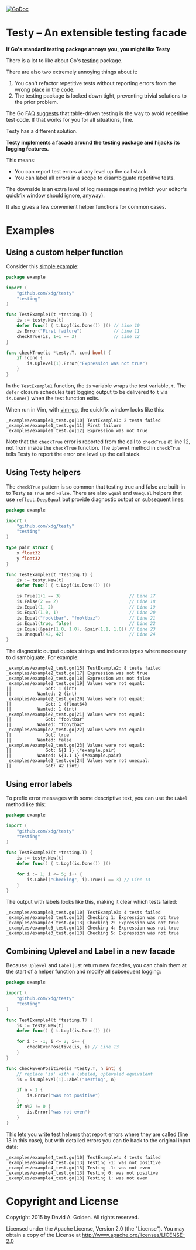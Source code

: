 [![GoDoc](https://godoc.org/github.com/xdg/testy?status.svg)](https://godoc.org/github.com/xdg/testy)

# Testy – An extensible testing facade

**If Go's standard testing package annoys you, you might like Testy**

There is a lot to like about Go's [testing](https://golang.org/pkg/testing/)
package.

There are also two extremely annoying things about it:

1. You can't refactor repetitive tests without reporting errors from the
   wrong place in the code.
2. The testing package is locked down tight, preventing trivial solutions
   to the prior problem.

The Go FAQ [suggests](https://golang.org/doc/faq#testing_framework) that
table-driven testing is the way to avoid repetitive test code.  If that
works for you for all situations, fine.

Testy has a different solution.

**Testy implements a facade around the testing package and hijacks its
logging features.**

This means:

* You can report test errors at any level up the call stack.
* You can label all errors in a scope to disambiguate repetitive tests.

The downside is an extra level of log message nesting (which your
editor's quickfix window should ignore, anyway).

It also gives a few convenient helper functions for common cases.

# Examples

## Using a custom helper function

Consider this [simple example](/_examples/example1_test.go):

```go
package example

import (
	"github.com/xdg/testy"
	"testing"
)

func TestExample1(t *testing.T) {
	is := testy.New(t)
	defer func() { t.Logf(is.Done()) }() // Line 10
	is.Error("First failure")            // Line 11
	checkTrue(is, 1+1 == 3)              // Line 12
}

func checkTrue(is *testy.T, cond bool) {
	if !cond {
		is.Uplevel(1).Error("Expression was not true")
	}
}
```

In the `TestExample1` function, the `is` variable wraps the test variable,
`t`.  The `defer` closure schedules test logging output to be delivered to
`t` via `is.Done()` when the test function exits.

When run in Vim, with [vim-go](https://github.com/fatih/vim-go), the
quickfix window looks like this:

```
_examples/example1_test.go|10| TestExample1: 2 tests failed
_examples/example1_test.go|11| First failure
_examples/example1_test.go|12| Expression was not true
```

Note that the `checkTrue` error is reported from the call to `checkTrue` at
line 12, not from inside the `checkTrue` function.  The `Uplevel` method in
`checkTrue` tells Testy to report the error one level up the call stack.

## Using Testy helpers

The `checkTrue` pattern is so common that testing true and false are
built-in to Testy as `True` and `False`.  There are also `Equal` and
`Unequal` helpers that use `reflect.DeepEqual` but provide diagnostic
output on subsequent lines:

```go
package example

import (
	"github.com/xdg/testy"
	"testing"
)

type pair struct {
	x float32
	y float32
}

func TestExample2(t *testing.T) {
	is := testy.New(t)
	defer func() { t.Logf(is.Done()) }()

	is.True(1+1 == 3)                          // Line 17
	is.False(2 == 2)                           // Line 18
	is.Equal(1, 2)                             // Line 19
	is.Equal(1.0, 1)                           // Line 20
	is.Equal("foo\tbar", "foo\tbaz")           // Line 21
	is.Equal(true, false)                      // Line 22
	is.Equal(&pair{1.0, 1.0}, &pair{1.1, 1.0}) // Line 23
	is.Unequal(42, 42)                         // Line 24
}
```

The diagnostic output quotes strings and indicates types where necessary
to disambiguate.  For example:

```
_examples/example2_test.go|15| TestExample2: 8 tests failed
_examples/example2_test.go|17| Expression was not true
_examples/example2_test.go|18| Expression was not false
_examples/example2_test.go|19| Values were not equal:
|| 			   Got: 1 (int)
|| 			Wanted: 2 (int)
_examples/example2_test.go|20| Values were not equal:
|| 			   Got: 1 (float64)
|| 			Wanted: 1 (int)
_examples/example2_test.go|21| Values were not equal:
|| 			   Got: "foo\tbar"
|| 			Wanted: "foo\tbaz"
_examples/example2_test.go|22| Values were not equal:
|| 			   Got: true
|| 			Wanted: false
_examples/example2_test.go|23| Values were not equal:
|| 			   Got: &{1 1} (*example.pair)
|| 			Wanted: &{1.1 1} (*example.pair)
_examples/example2_test.go|24| Values were not unequal:
|| 			   Got: 42 (int)
```

## Using error labels

To prefix error messages with some descriptive text, you can use the
`Label` method like this:

```go
package example

import (
	"github.com/xdg/testy"
	"testing"
)

func TestExample3(t *testing.T) {
	is := testy.New(t)
	defer func() { t.Logf(is.Done()) }()

	for i := 1; i <= 5; i++ {
		is.Label("Checking", i).True(i == 3) // Line 13
	}
}
```

The output with labels looks like this, making it clear which tests failed:


```
_examples/example3_test.go|10| TestExample3: 4 tests failed
_examples/example3_test.go|13| Checking 1: Expression was not true
_examples/example3_test.go|13| Checking 2: Expression was not true
_examples/example3_test.go|13| Checking 4: Expression was not true
_examples/example3_test.go|13| Checking 5: Expression was not true
```

## Combining Uplevel and Label in a new facade

Because `Uplevel` and `Label` just return new facades, you can chain them
at the start of a helper function and modify all subsequent logging:

```go
package example

import (
	"github.com/xdg/testy"
	"testing"
)

func TestExample4(t *testing.T) {
	is := testy.New(t)
	defer func() { t.Logf(is.Done()) }()

	for i := -1; i <= 2; i++ {
		checkEvenPositive(is, i) // Line 13
	}
}

func checkEvenPositive(is *testy.T, n int) {
	// replace 'is' with a labeled, upleveled equivalent
	is = is.Uplevel(1).Label("Testing", n)

	if n < 1 {
		is.Error("was not positive")
	}
	if n%2 != 0 {
		is.Error("was not even")
	}
}
```

This lets you write test helpers that report errors where they are
called (line 13 in this case), but with detailed errors you can
tie back to the original input data:

```
_examples/example4_test.go|10| TestExample4: 4 tests failed
_examples/example4_test.go|13| Testing -1: was not positive
_examples/example4_test.go|13| Testing -1: was not even
_examples/example4_test.go|13| Testing 0: was not positive
_examples/example4_test.go|13| Testing 1: was not even
```

# Copyright and License

Copyright 2015 by David A. Golden. All rights reserved.

Licensed under the Apache License, Version 2.0 (the "License"). You may
obtain a copy of the License at http://www.apache.org/licenses/LICENSE-2.0
